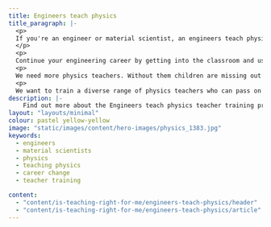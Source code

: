```yaml
---
title: Engineers teach physics
title_paragraph: |-
  <p>
  If you're an engineer or material scientist, an engineers teach physics initial teacher training course could be a great start to your teaching journey.
  </p>
  <p>
  Continue your engineering career by getting into the classroom and use your skills and passion to inspire the next generation.
  <p>
  We need more physics teachers. Without them children are missing out on the opportunity to develop their understanding of the world around them. Engineers bring a unique and innovative perspective into the physics classroom, helping to explain big things to young minds.
  <p> 
  We want to train a diverse range of physics teachers who can pass on their knowledge in exciting and interesting ways to inspire the engineers of the future.</p> 
description: |-
    Find out more about the Engineers teach physics teacher training programme for engineers and material scientists who want to teach physics.
layout: "layouts/minimal"
colour: pastel yellow-yellow
image: "static/images/content/hero-images/physics_1383.jpg"
keywords:
  - engineers
  - material scientists
  - physics
  - teaching physics
  - career change
  - teacher training

content:
  - "content/is-teaching-right-for-me/engineers-teach-physics/header"
  - "content/is-teaching-right-for-me/engineers-teach-physics/article"
---
```


